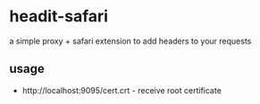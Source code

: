 # headit-safari
a simple proxy + safari extension to add headers to your requests

## usage
- http://localhost:9095/cert.crt - receive root certificate